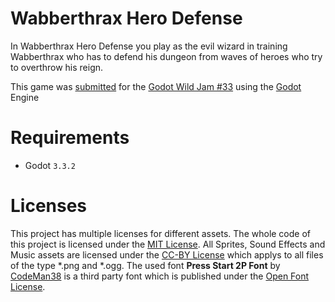 # Wabberthrax Hero Defense

In Wabberthrax Hero Defense you play as the evil wizard in training Wabberthrax 
who has to defend his dungeon from waves of heroes who try to overthrow his reign.

This game was [submitted](https://itch.io/jam/godot-wild-jam-33/rate/1053009) for the 
[Godot Wild Jam #33](https://itch.io/jam/godot-wild-jam-33) 
using the [Godot](https://godotengine.org/) Engine

# Requirements

- Godot `3.3.2`

# Licenses

This project has multiple licenses for different assets. 
The whole code of this project is licensed under the [MIT License](./Licenses/MIT.md).
All Sprites, Sound Effects and Music assets are licensed under the [CC-BY License](./Licenses/CC-BY.md) 
which applys to all files of the type *.png and *.ogg.
The used font **Press Start 2P Font** by [CodeMan38](https://fonts.google.com/specimen/Press+Start+2P?query=CodeMan38#standard-styles) 
is a third party font which is published under the [Open Font License](./Licenses/OFL.md).
